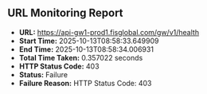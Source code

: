 ## URL Monitoring Report

- **URL:** https://api-gw1-prod1.fisglobal.com/gw/v1/health
- **Start Time:** 2025-10-13T08:58:33.649909
- **End Time:** 2025-10-13T08:58:34.006931
- **Total Time Taken:** 0.357022 seconds
- **HTTP Status Code:** 403
- **Status:** Failure
- **Failure Reason:** HTTP Status Code: 403
